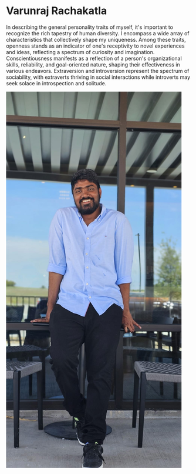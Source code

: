# Varunraj Rachakatla

In describing the general personality traits of myself, it's important to recognize the rich tapestry of human diversity. I encompass a wide array of characteristics that collectively shape my uniqueness. Among these traits, openness stands as an indicator of one's receptivity to novel experiences and ideas, reflecting a spectrum of curiosity and imagination. Conscientiousness manifests as a reflection of a person's organizational skills, reliability, and goal-oriented nature, shaping their effectiveness in various endeavors. Extraversion and introversion represent the spectrum of sociability, with extraverts thriving in social interactions while introverts may seek solace in introspection and solitude.

![Profile picture](./varunraj_rachakatla.jpeg)
